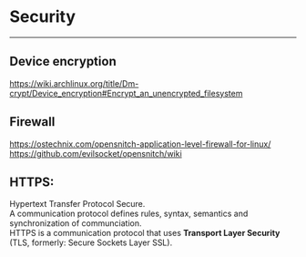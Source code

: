 # Security
<hr>

## Device encryption
<https://wiki.archlinux.org/title/Dm-crypt/Device_encryption#Encrypt_an_unencrypted_filesystem>

## Firewall
<https://ostechnix.com/opensnitch-application-level-firewall-for-linux/>
<https://github.com/evilsocket/opensnitch/wiki>


## HTTPS:
Hypertext Transfer Protocol Secure. <br>
A communication protocol defines rules, syntax, semantics and synchronization of communciation. <br>
HTTPS is a communication protocol that uses **Transport Layer Security** (TLS, formerly: Secure Sockets Layer SSL).


